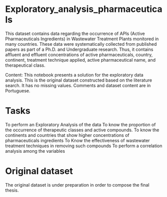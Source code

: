 # Exploratory_analysis_pharmaceuticals
This dataset contains data regarding the occurrence of APIs (Active Pharmaceuticals Ingredients) in Wastewater Treatment Plants monitored in many countries. These data were systematically collected from published papers as part of a Ph.D. and Undergraduate research. Thus, it contains affluent and effluent concentrations of active pharmaceuticals, country, continent, treatment technique applied, active pharmaceutical name, and therapeutical class. 

Content: This notebook presents a solution for the exploratory data analysis. This is the original dataset constructed based on the literature search. It has no missing values. Comments and dataset content are in Portuguese.

# Tasks
To perform an Exploratory Analysis of the data
To know the proportion of the occurrence of therapeutic classes and active compounds.
To know the continents and countries that show higher concentrations of pharmaceuticals ingredients
To Know the effectiveness of wastewater treatment techniques in removing such compounds
To perform a correlation analysis among the variables 

# Original dataset
The original dataset is under preparation in order to compose the final thesis.
